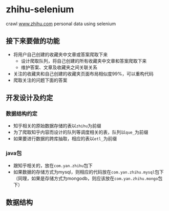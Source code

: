 # zhihu-selenium
crawl www.zhihu.com personal data using selenium

## 接下来要做的功能
- 将用户自己创建的收藏夹中文章或答案爬取下来
	- 设计爬取队列，将自己创建的所有收藏夹中文章和答案爬取下来
	- 维护答案、文章及收藏夹之间关联关系
- 关注的收藏夹和自己创建的收藏夹页面布局相似度99%，可以重构代码
- 爬取关注的问题下面的答案

## 开发设计及约定

### 数据结构约定
- 知乎相关的原始数据存储的表以`zhihu`为前缀
- 为了爬取知乎内容而设计的队列等调度相关的表，队列以`que_`为前缀
- 如果要进行数据的跨库抽取，相应的表以`etl_`为前缀

### java包
- 跟知乎相关的，放在`com.yan.zhihu`包下
- 如果数据的存储方式为mysql，则相应的代码放在`com.yan.zhihu.mysql`包下
（同理，如果是存储方式为mongodb，则应该放在`com.yan.zhihu.mongo`包下）


## 数据结构


